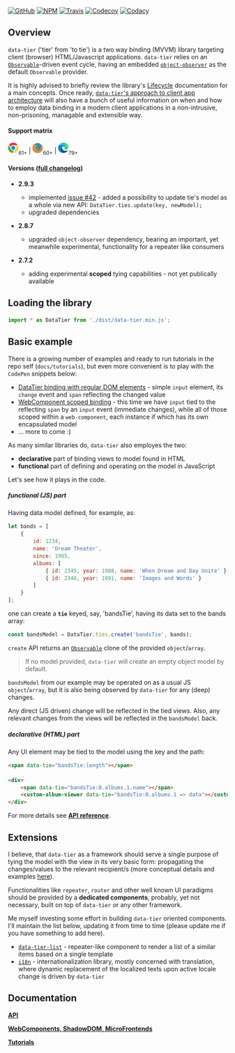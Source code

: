 [![GitHub](https://img.shields.io/github/license/gullerya/data-tier.svg)](https://github.com/gullerya/data-tier)
[![NPM](https://img.shields.io/npm/v/data-tier.svg?label=npm%20data-tier)](https://www.npmjs.com/package/data-tier)
[![Travis](https://img.shields.io/travis/gullerya/data-tier.svg)](https://travis-ci.org/gullerya/data-tier)
[![Codecov](https://img.shields.io/codecov/c/github/gullerya/data-tier/master.svg)](https://codecov.io/gh/gullerya/data-tier/branch/master)
[![Codacy](https://img.shields.io/codacy/grade/eb34053e002648519fd3a2d78c45677b.svg?logo=codacy)](https://app.codacy.com/app/gullerya/data-tier)

## Overview

`data-tier` ('tier' from 'to tie') is a two way binding (MVVM) library targeting client (browser) HTML/Javascript applications.
`data-tier` relies on an [`Observable`](https://github.com/gullerya/object-observer/blob/master/docs/observable.md)-driven event cycle, having an embedded [`object-observer`](https://github.com/gullerya/object-observer) as the default `Observable` provider.

It is highly advised to briefly review the library's [Lifecycle](./docs/lifecycle.md) documentation for a main concepts. Once ready, [`data-tier`'s approach to client app architecture](./docs/client-app-architecture.md) will also have a bunch of useful information on when and how to employ data binding in a modern client applications in a non-intrusive, non-prisoning, managable and extensible way.

#### Support matrix
![CHROME](./docs/icons/chrome.png)<sub>61+</sub> | ![FIREFOX](./docs/icons/firefox.png)<sub>60+</sub> | ![EDGE](./docs/icons/edge-chromium.png)<sub>79+</sub>

#### Versions ([full changelog](./docs/changelog.md))

* __2.9.3__
  * implemented [issue #42](https://github.com/gullerya/data-tier/issues/42) - added a possibility to update tie's model as a whole via new API: `DataTier.ties.update(key, newModel);`
  * upgraded dependencies

* __2.8.7__
  * upgraded `object-observer` dependency, bearing an important, yet meanwhile experimental, functionality for a repeater like consumers

* __2.7.2__
  * adding experimental __scoped__ tying capabilities - not yet publically available

## Loading the library

```javascript
import * as DataTier from './dist/data-tier.min.js';
```

## Basic example

There is a growing number of examples and ready to run tutorials in the repo self (`docs/tutorials`), but even more convenient is to play with the `CodePen` snippets below:
* [DataTier binding with regular DOM elements](https://codepen.io/gullerya/pen/abdmebe) - simple `input` element, its `change` event and `span` reflecting the changed value
* [WebComponent scoped binding](https://codepen.io/gullerya/pen/xxZEvbK) - this time we have `input` tied to the reflecting `span` by an `input` event (immediate changes), while all of those scoped within a `web-component`, each instance if which has its own encapsulated model
* ... more to come :)

As many similar libraries do, `data-tier` also employes the two:
* __declarative__ part of binding views to model found in HTML
* __functional__ part of defining and operating on the model in JavaScript

Let's see how it plays in the code.

##### functional (JS) part

Having data model defined, for example, as:
```javascript
let bands = [
    {
        id: 1234,
        name: 'Dream Theater',
        since: 1985,
        albums: [
            { id: 2345, year: 1988, name: 'When Dream and Day Unite' },
            { id: 2346, year: 1991, name: 'Images and Words' }
        ]
    }
];
```
one can create a __`tie`__ keyed, say, 'bandsTie', having its data set to the bands array:
```javascript
const bandsModel = DataTier.ties.create('bandsTie', bands);
```

`create` API returns an [`Observable`](https://github.com/gullerya/object-observer/blob/master/docs/observable.md) clone of the provided `object`/`array`.

> If no model provided, `data-tier` will create an empty object model by default.

`bandsModel` from our example may be operated on as a usual JS `object`/`array`, but it is also being observed by `data-tier` for any (deep) changes.

Any direct (JS driven) change will be reflected in the tied views.
Also, any relevant changes from the views will be reflected in the `bandsModel` back.

##### declarative (HTML) part

Any UI element may be tied to the model using the key and the path:
```html
<span data-tie="bandsTie:length"></span>

<div>
    <span data-tie="bandsTie:0.albums.1.name"></span>
    <custom-album-viewer data-tie="bandsTie:0.albums.1 => data"></custom-album-viewer>
</div>
```

For more details see [__API reference__](./docs/api-reference.md).

## Extensions

I believe, that `data-tier` as a framework should serve a single purpose of tying the model with the view in its very basic form: propagating the changes/values to the relevant recipient/s (more conceptual details and examples [here](./docs/client-app-architecture.md)).

Functionalities like `repeater`, `router` and other well known UI paradigms should be provided by a __dedicated components__, probably, yet not necessary, built on top of `data-tier` or any other framework.

Me myself investing some effort in building `data-tier` oriented components. I'll maintain the list below, updating it from time to time (please update me if you have something to add here).
* [`data-tier-list`](https://www.npmjs.com/package/data-tier-list) - repeater-like component to render a list of a similar items based on a single template
* [`i18n`](https://www.npmjs.com/package/@gullerya/i18n) - internationalization library, mostly concerned with translation, where dynamic replacement of the localized texts upon active locale change is driven by `data-tier`

## Documentation

[__API__](./docs/api-reference.md)

[__WebComponents, ShadowDOM, MicroFrontends__](./docs/web-components.md)

[__Tutorials__](./docs/tutorials.md)
